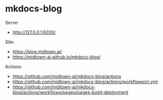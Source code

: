 # mkdocs-blog

Serve:
 * http://127.0.0.1:8200/

Site:
 * https://blog.midtown.ai/
 * https://midtown-ai.github.io/mkdocs-blog/

Actions:
 * https://github.com/midtown-ai/mkdocs-blog/actions
 * https://github.com/midtown-ai/mkdocs-blog/actions/workflows/ci.yml
 * https://github.com/midtown-ai/mkdocs-blog/actions/workflows/pages/pages-build-deployment
